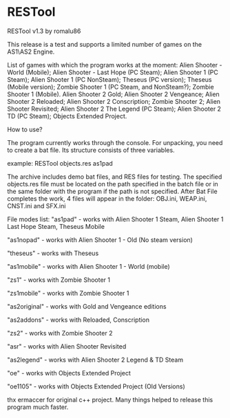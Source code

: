 # RESTool
RESTool v1.3 by romalu86

This release is a test and supports a limited number of games on the AS1\AS2 Engine.

List of games with which the program works at the moment:
Alien Shooter - World (Mobile);
Alien Shooter - Last Hope (PC Steam);
Alien Shooter 1 (PC Steam);
Alien Shooter 1 (PC NonSteam);
Theseus (PC version);
Theseus (Mobile version);
Zombie Shooter 1 (PC Steam, and NonSteam?);
Zombie Shooter 1 (Mobile).
Alien Shooter 2 Gold;
Alien Shooter 2 Vengeance;
Alien Shooter 2 Reloaded;
Alien Shooter 2 Conscription;
Zombie Shooter 2;
Alien Shooter Revisited;
Alien Shooter 2 The Legend (PC Steam);
Alien Shooter 2 TD (PC Steam);
Objects Extended Project.

How to use?

The program currently works through the console. For unpacking, you need to create a bat file. Its structure consists of three variables.

example: RESTool objects.res as1pad

The archive includes demo bat files, and RES files for testing. The specified objects.res file must be located on the path specified in the batch file or in the same folder with the program if the path is not specified.
After Bat File completes the work, 4 files will appear in the folder: OBJ.ini, WEAP.ini, CNST.ini and SFX.ini

File modes list:
"as1pad" - works with Alien Shooter 1 Steam, Alien Shooter 1 Last Hope Steam, Theseus Mobile

"as1nopad" - works with Alien Shooter 1 - Old (No steam version)

"theseus" - works with Theseus

"as1mobile" - works with Alien Shooter 1 - World (mobile)

"zs1" - works with Zombie Shooter 1

"zs1mobile" - works with Zombie Shooter 1

"as2original" - works with Gold and Vengeance editions

"as2addons" - works with Reloaded, Conscription

"zs2" - works with Zombie Shooter 2

"asr" - works with Alien Shooter Revisited

"as2legend" - works with Alien Shooter 2 Legend & TD Steam

"oe" - works with Objects Extended Project

"oe1105" - works with Objects Extended Project (Old Versions)


thx ermaccer for original c++ project. Many things helped to release this program much faster.
